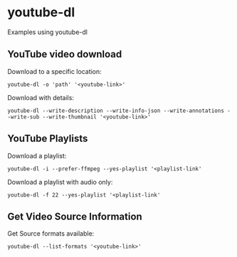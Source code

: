 # youtube-dl

Examples using youtube-dl

## YouTube video download

Download to a specific location:

```shell
youtube-dl -o 'path' '<youtube-link>'
```

Download with details:

```shell
youtube-dl --write-description --write-info-json --write-annotations --write-sub --write-thumbnail '<youtube-link>'
```

## YouTube Playlists

Download a playlist:

```shell
youtube-dl -i --prefer-ffmpeg --yes-playlist '<playlist-link'
```

Download a playlist with audio only:

```shell
youtube-dl -f 22 --yes-playlist '<playlist-link'
```

## Get Video Source Information

Get Source formats available:

```shell
youtube-dl --list-formats '<youtube-link>'
```

